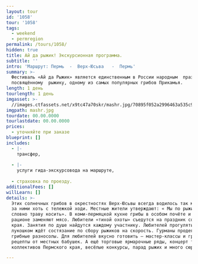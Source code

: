 ```yaml
---
layout: tour
id: '1058'
tour: '1058'
tags:
  - weekend
  - permregion
permalink: /tours/1058/
hidden: true
title: Ай да рыжик! Экскурсионная программа.
subtitle: ''
intro: 'Маршрут: Пермь  -  Верх-Юсьва   -  Пермь'
summary: >-
  Фестиваль «Ай да Рыжик» является единственным в России народным  праздником,
  посвящённому  рыжику, одному из самых популярных грибов Прикамья.
length: 1 день
tourlength: 1 день
imgasset: >-
  //images.ctfassets.net/x9tc47a70skr/mashr.jpg/70895f052a2996463a535c9920dfdc8f/mashr.jpg
imgpath: mashr.jpg
tourdate: 00.00.0000
tourlastdate: 00.00.0000
prices:
  - уточняйте при заказе
blueprint: []
includes:
  - |-
    трансфер,
     
  - |-
    услуги гида-экскурсовода на маршруте,
     
  - страховка по проезду.
additionalFees: []
willLearn: []
details: >-
  Этих солнечных грибов в окрестностях Верх-Юсьвы всегда водилось так много, что
  за ними хоть с тележкой ходи. Местные жители утверждают: « Мы по рыжики ходим,
  словно траву косить». В коми-пермяцкой кухне грибы в особом почёте и часто в
  рационе заменяют мясо. Любители «тихой охоты» съедутся на праздник со всего
  края. Занятия по душе найдутся каждому участнику. Любителей прогуляться с
  лукошком ждёт состязание по сбору рыжиков на скорость. Гурманы продегустируют
  грибные разносолы. Для любителей вкусно готовить – мастер-классы и грибные
  рецепты от местных бабушек. А ещё торговые ярмарочные ряды, концерт творческих
  коллективов Пермского края, весёлые конкурсы, парад рыжих и много сюрпризов …

---
```

